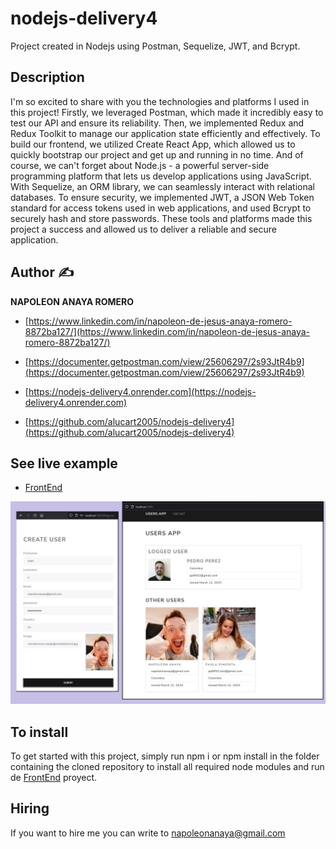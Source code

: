 # nodejs-delivery4
Project created in Nodejs using Postman, Sequelize, JWT, and Bcrypt.

## Description

I'm so excited to share with you the technologies and platforms I used in this project! Firstly, we leveraged Postman, which made it incredibly easy to test our API and ensure its reliability. Then, we implemented Redux and Redux Toolkit to manage our application state efficiently and effectively. To build our frontend, we utilized Create React App, which allowed us to quickly bootstrap our project and get up and running in no time. And of course, we can't forget about Node.js - a powerful server-side programming platform that lets us develop applications using JavaScript. With Sequelize, an ORM library, we can seamlessly interact with relational databases. To ensure security, we implemented JWT, a JSON Web Token standard for access tokens used in web applications, and used Bcrypt to securely hash and store passwords. These tools and platforms made this project a success and allowed us to deliver a reliable and secure application.

## Author ✍

**NAPOLEON ANAYA ROMERO**

-	[https://www.linkedin.com/in/napoleon-de-jesus-anaya-romero-8872ba127/](https://www.linkedin.com/in/napoleon-de-jesus-anaya-romero-8872ba127/)

-	[https://documenter.getpostman.com/view/25606297/2s93JtR4b9](https://documenter.getpostman.com/view/25606297/2s93JtR4b9)

-	[https://nodejs-delivery4.onrender.com](https://nodejs-delivery4.onrender.com)

-	[https://github.com/alucart2005/nodejs-delivery4](https://github.com/alucart2005/nodejs-delivery4)



## See live example

-	[FrontEnd](https://github.com/alucart2005/front-delivery4)
 
![..](https://raw.githubusercontent.com/alucart2005/nodejs-delivery4/4/src/utils/image.jpg)


## To install

To get started with this project, simply run npm i or npm install in the folder containing the cloned repository to install all required node modules and run de  [FrontEnd](https://github.com/alucart2005/front-delivery4) proyect.

## Hiring 
If you want to hire me you can write to napoleonanaya@gmail.com
